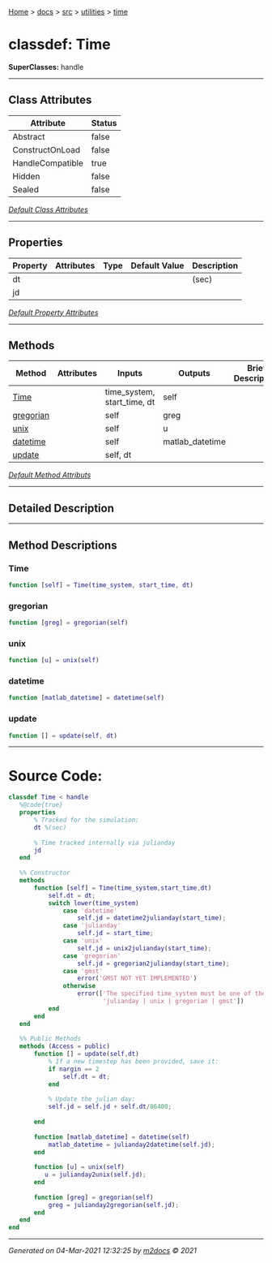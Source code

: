 [Home](../../../index.md) > [docs](../../../docs_index.md) > [src](../../src_index.md) > [utilities](../utilities_index.md) > [time](time_index.md)  


# classdef: Time

**SuperClasses:** handle



 ***

## Class Attributes

<div class="table-wrapper" markdown="block">

| Attribute         | Status   |
| ----------------- | -------- |
| Abstract | false | 
| ConstructOnLoad | false | 
| HandleCompatible | true | 
| Hidden | false | 
| Sealed | false | 


</div>


[*Default Class Attributes*](https://www.mathworks.com/help/matlab/matlab_oop/class-attributes.html)

 ***

## Properties

<div class="table-wrapper" markdown="block">

| Property | Attributes  | Type | Default Value | Description |
| -------- | ----------- | ---- | ------------- | ----------- |
| dt |   |  |  | (sec) |
| jd |   |  |  |  |


</div>

[*Default Property Attributes*](https://www.mathworks.com/help/matlab/matlab_oop/property-attributes.html)

 ***

## Methods

<div class="table-wrapper" markdown="block">

| Method | Attributes | Inputs | Outputs | Brief Description |
| ------ | ---------- | ------ | ------- | ----------------- |
| [Time](#time) |   | time_system, start_time, dt | self |  |
| [gregorian](#gregorian) |   | self | greg |  |
| [unix](#unix) |   | self | u |  |
| [datetime](#datetime) |   | self | matlab_datetime |  |
| [update](#update) |   | self, dt |  |  |


</div>


[*Default Method Attributs*](https://www.mathworks.com/help/matlab/matlab_oop/method-attributes.html)

 ***

## Detailed Description



 ***

## Method Descriptions

### Time

```matlab
function [self] = Time(time_system, start_time, dt)
```

### gregorian

```matlab
function [greg] = gregorian(self)
```

### unix

```matlab
function [u] = unix(self)
```

### datetime

```matlab
function [matlab_datetime] = datetime(self)
```

### update

```matlab
function [] = update(self, dt)
```



 
 *** 

# Source Code:

 ```matlab 
 classdef Time < handle
    %@code{true}
    properties
        % Tracked for the simulation:
        dt %(sec)
        
        % Time tracked internally via julianday
        jd
    end
    
    %% Constructor
    methods
        function [self] = Time(time_system,start_time,dt)
            self.dt = dt;
            switch lower(time_system)
                case 'datetime'
                    self.jd = datetime2julianday(start_time);
                case 'julianday'
                    self.jd = start_time;
                case 'unix'
                    self.jd = unix2julianday(start_time);
                case 'gregorian'
                    self.jd = gregorian2julianday(start_time);
                case 'gmst'
                    error('GMST NOT YET IMPLEMENTED')
                otherwise
                    error(['The specified time_system must be one of the following: \n',...
                           'julianday | unix | gregorian | gmst'])
            end
        end
    end
    
    %% Public Methods
    methods (Access = public)
        function [] = update(self,dt)
            % If a new timestep has been provided, save it:
            if nargin == 2
                self.dt = dt;
            end
            
            % Update the julian day:
            self.jd = self.jd + self.dt/86400;
            
        end
        
        function [matlab_datetime] = datetime(self)
            matlab_datetime = julianday2datetime(self.jd);
        end
        
        function [u] = unix(self)
           u = julianday2unix(self.jd); 
        end
        
        function [greg] = gregorian(self)
            greg = julianday2gregorian(self.jd);
        end
    end
end 
``` 
 
***

*Generated on 04-Mar-2021 12:32:25 by [m2docs](https://github.com/crgnam-research/m2docs) © 2021*
